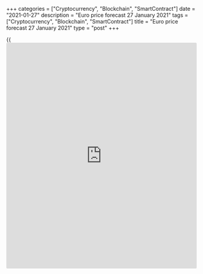 +++
categories = ["Cryptocurrency", "Blockchain", "SmartContract"]
date = "2021-01-27"
description = "Euro price forecast 27 January 2021"
tags = ["Cryptocurrency", "Blockchain", "SmartContract"]
title = "Euro price forecast 27 January 2021"
type = "post"
+++

{{<iframe id="large-banner" src="https://www.bounty.group/#slide=17.0" width="100%" height="600" scrolling="no" style="border: 0px solid rgb(216, 221, 230); border-radius: 3px;">}}

2021-01-27

2021-01-27

Dollar will spoil the party. Forecast for 27.01.2021Dmitri Demidenko

The FOMC's first meeting in 2021 is an important event for financial
markets. However, the Fed’s meeting will hardly change [investor](https://www.fintechee.com/tutorial-for-forex-trading/investor-mode/)s’
sentiment. Let us discuss the Forex outlook and make up a [EURUSD][1]
trading plan.

## Fundamental US dollar forecast for today

Jerome Powell is trying to convince the financial markets that the Fed
will not take away the punch bowl just when the party gets going.
However, different vaccination paces and the growth-gap between the US
and euro-area economies suggest that the [EURUSD][1] bulls should not
expect the euro rally to be as fast as it was in November-December. The
IMF expects the US and China’s economies to exceed the forecasts made
for 2022 before the pandemic by 1.5% by the end of next year. Some
European economies will only be able to recover to pre-crisis levels in
2023.

In 1955,  William McChesney Martin, then chairman of the US Federal
Reserve,  noted that the central bank’s attempt to raise interest rates
too early to slow down inflation looks like taking away the punch bowl
just when the party gets going. Jerome Powell does not want to repeat
the mistakes of the former Fed’s chairs. For example, Ben Bernanke
crashed financial markets in 2013, saying that it was the right time to
start tapering the bond purchases. In early January, several FOMC
officials talked about pulling back on the asset purchase program, which
supported the US dollar. Powell aims now to dissuade [investor](https://www.fintechee.com/tutorial-for-forex-trading/investor-mode/)s from this
idea.

However, 37% of Bloomberg experts believe that the Fed should start
winding down the QE as early as 2021. Such expectations are one of the
key drivers of the greenback strengthening.

### Forecasts for the time of US QE slowing



 _Source_ _: Bloomberg_

Furthermore, the US dollar has more benefits. They are a potential
escalation of the US-China trade battle, divergence in the paces of
vaccination and economic recovery in the US and the euro area. Although
the upward revising of the forecasts for the global GDP in 2020 from
-4.4% to -3.5% and in 2021 from +5.2% to 5.5% by the IMF is good [news](https://www.letsplayfx.com/blog/forex-news-website/)
for the [EURUSD][1] bulls, it is necessary to understand what will drive
the global economy. The leaders should be the USA and China, while the
euro-area economies should be lagging behind.

### GDP growth in 2021 compared to pre-crisis levels



 _Source_ _: Bloomberg_

I do not believe the above factors are the ultimate benefits for the
greenback. The US dollar should benefit from the US-China battle
escalation, but the greenback could weaken if the global GDP rebounds
because of its safe-haven status. Such a scenario is more likely to work
out in the medium term. In the short run, the [EURUSD][1] trend depends
on the vaccination speed.

With this regard, the situation suggests the euro should be corrected
down. Pfizer said it is ready to ship 200 million doses to the US by the
end of May, two months earlier than initially estimated. On the
contrary, the vaccine's provision to the European Union is being delayed
due to problems with the manufacturer's plant in Belgium. AstraZeneca
said it would ship substantially fewer doses to Europe than it had
promised.

### [EURUSD][1] trading plan for today

I believe Jerome Powell’s dovish stance could push the [EURUSD][1] up
above the bottom of figure 22. However, [investor](https://www.fintechee.com/tutorial-for-forex-trading/investor-mode/)s should soon realize
that there won’t be such a rally as it was in November-December and
start selling the euro. It will be relevant to enter short-term sell
trades if the price fails to test the resistances at 1.221 and 1.2245.





## Price chart of EURUSD in real time mode

The content of this article reflects the author’s opinion and does not
necessarily reflect the official position of LiteForex. The material
published on this page is provided for informational purposes only and
should not be considered as the provision of investment advice for the
purposes of Directive 2004/39/EC.

Rate this article:

{{value}}

( {{count}} {{title}} )

   1. my.liteforex.com/trading/chart?symbol=EURUSD&returnUrl=true